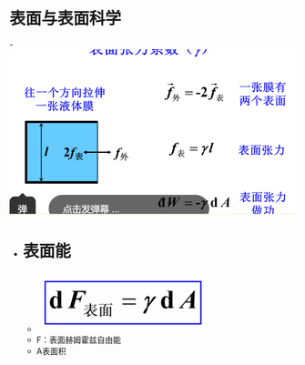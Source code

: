 # 表面与表面科学
-![](Pics/2020-05-27-09-22-50.png)
- # 表面能
  -   ![](Pics/2020-05-27-09-18-02.png)
  -  F：表面赫姆霍兹自由能
  -  A表面积 
